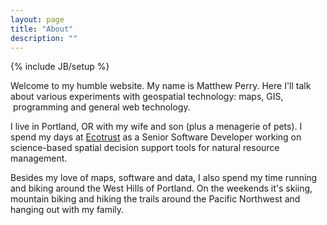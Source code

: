 ```yaml
---
layout: page
title: "About"
description: ""
---
```

{% include JB/setup %}

<p>
Welcome to my humble website. My name is Matthew Perry. Here I'll talk about various experiments with geospatial technology: maps, GIS,  programming and general web technology.

</p>
<p>
I live in Portland, OR with my wife and son (plus a menagerie of pets). I spend my days at <a href="http://www.ecotrust.org/">Ecotrust</a> as a Senior Software Developer working on science-based spatial decision support tools for natural resource management.
</p>
<p>
Besides my love of maps, software and data, I also spend my time running and biking around the West Hills of Portland. On the weekends it's skiing, mountain biking and hiking the trails around the Pacific Northwest and hanging out with my family. 
</p>
